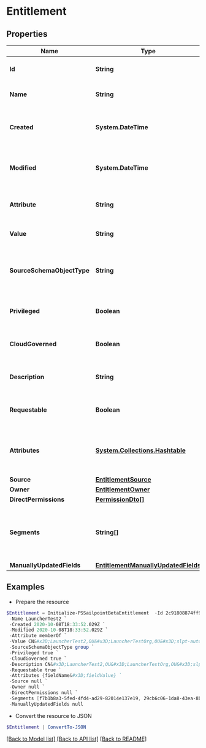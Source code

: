 # Entitlement
## Properties

Name | Type | Description | Notes
------------ | ------------- | ------------- | -------------
**Id** | **String** | The entitlement id | [optional] 
**Name** | **String** | The entitlement name | [optional] 
**Created** | **System.DateTime** | Time when the entitlement was created | [optional] 
**Modified** | **System.DateTime** | Time when the entitlement was last modified | [optional] 
**Attribute** | **String** | The entitlement attribute name | [optional] 
**Value** | **String** | The value of the entitlement | [optional] 
**SourceSchemaObjectType** | **String** | The object type of the entitlement from the source schema | [optional] 
**Privileged** | **Boolean** | True if the entitlement is privileged | [optional] [default to $false]
**CloudGoverned** | **Boolean** | True if the entitlement is cloud governed | [optional] [default to $false]
**Description** | **String** | The description of the entitlement | [optional] 
**Requestable** | **Boolean** | True if the entitlement is requestable | [optional] [default to $false]
**Attributes** | [**System.Collections.Hashtable**](AnyType.md) | A map of free-form key-value pairs from the source system | [optional] 
**Source** | [**EntitlementSource**](EntitlementSource.md) |  | [optional] 
**Owner** | [**EntitlementOwner**](EntitlementOwner.md) |  | [optional] 
**DirectPermissions** | [**PermissionDto[]**](PermissionDto.md) |  | [optional] 
**Segments** | **String[]** | List of IDs of segments, if any, to which this Entitlement is assigned. | [optional] 
**ManuallyUpdatedFields** | [**EntitlementManuallyUpdatedFields**](EntitlementManuallyUpdatedFields.md) |  | [optional] 

## Examples

- Prepare the resource
```powershell
$Entitlement = Initialize-PSSailpointBetaEntitlement  -Id 2c91808874ff91550175097daaec161c `
 -Name LauncherTest2 `
 -Created 2020-10-08T18:33:52.029Z `
 -Modified 2020-10-08T18:33:52.029Z `
 -Attribute memberOf `
 -Value CN&#x3D;LauncherTest2,OU&#x3D;LauncherTestOrg,OU&#x3D;slpt-automation,DC&#x3D;TestAutomationAD,DC&#x3D;local `
 -SourceSchemaObjectType group `
 -Privileged true `
 -CloudGoverned true `
 -Description CN&#x3D;LauncherTest2,OU&#x3D;LauncherTestOrg,OU&#x3D;slpt-automation,DC&#x3D;TestAutomationAD,DC&#x3D;local `
 -Requestable true `
 -Attributes {fieldName&#x3D;fieldValue} `
 -Source null `
 -Owner null `
 -DirectPermissions null `
 -Segments [f7b1b8a3-5fed-4fd4-ad29-82014e137e19, 29cb6c06-1da8-43ea-8be4-b3125f248f2a] `
 -ManuallyUpdatedFields null
```

- Convert the resource to JSON
```powershell
$Entitlement | ConvertTo-JSON
```

[[Back to Model list]](../README.md#documentation-for-models) [[Back to API list]](../README.md#documentation-for-api-endpoints) [[Back to README]](../README.md)

